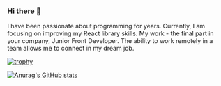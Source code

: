 ### Hi there 👋

I have been passionate about programming for years. Currently, I am focusing on improving my React library skills. My work - the final part in your company, Junior Front Developer. The ability to work remotely in a team allows me to connect in my dream job.

[![trophy](https://github-profile-trophy.vercel.app/?username=ludmin)](https://github.com/ryo-ma/github-profile-trophy)

[![Anurag's GitHub stats](https://github-readme-stats.vercel.app/api?username=ludmin)](https://github.com/anuraghazra/github-readme-stats)
